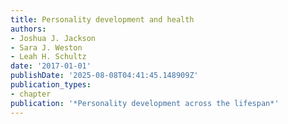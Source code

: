 ```yaml
---
title: Personality development and health
authors:
- Joshua J. Jackson
- Sara J. Weston
- Leah H. Schultz
date: '2017-01-01'
publishDate: '2025-08-08T04:41:45.148909Z'
publication_types:
- chapter
publication: '*Personality development across the lifespan*'
---
```

